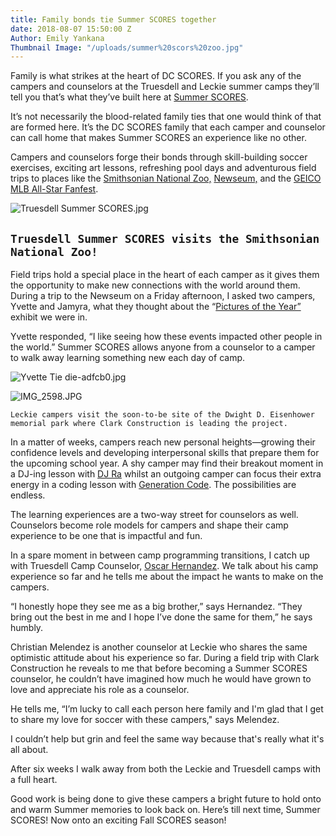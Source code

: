 ```yaml
---
title: Family bonds tie Summer SCORES together
date: 2018-08-07 15:50:00 Z
Author: Emily Yankana
Thumbnail Image: "/uploads/summer%20scors%20zoo.jpg"
---
```


Family is what strikes at the heart of DC SCORES. If you ask any of the campers and counselors at the Truesdell and Leckie summer camps they’ll tell you that’s what they’ve built here at [Summer SCORES](https://summer.dcscores.org/).

It’s not necessarily the blood-related family ties that one would think of that are formed here. It’s the DC SCORES family that each camper and counselor can call home that makes Summer SCORES an experience like no other.

Campers and counselors forge their bonds through skill-building soccer exercises, exciting art lessons, refreshing pool days and adventurous field trips to places like the [Smithsonian National Zoo,](https://nationalzoo.si.edu/) [Newseum,](http://www.newseum.org/exhibits/current/) and the [GEICO MLB All-Star Fanfest](https://www.mlb.com/all-star/fanfest).

![Truesdell Summer SCORES.jpg](/uploads/Truesdell%20Summer%20SCORES.jpg)

## `Truesdell Summer SCORES visits the Smithsonian National Zoo!`

Field trips hold a special place in the heart of each camper as it gives them the opportunity to make new connections with the world around them. During a trip to the Newseum on a Friday afternoon, I asked two campers, Yvette and Jamyra, what they thought about the “[Pictures of the Year” ](http://www.newseum.org/exhibits/current/pictures-of-the-year-75-years-of-the-worlds-best-photography/)exhibit we were in.

Yvette responded, “I like seeing how these events impacted other people in the world.” Summer SCORES allows anyone from a counselor to a camper to walk away learning something new each day of camp.

![Yvette Tie die-adfcb0.jpg](/uploads/Yvette%20Tie%20die-adfcb0.jpg)

![IMG_2598.JPG](/uploads/IMG_2598.JPG)

`Leckie campers visit the soon-to-be site of the Dwight D. Eisenhower memorial park where Clark Construction is leading the project.` 

In a matter of weeks, campers reach new personal heights—growing their confidence levels and developing interpersonal skills that prepare them for the upcoming school year. A shy camper may find their breakout moment in a DJ-ing lesson with [DJ Ra](https://pathbrite.com/portfolio/PpXHCPY6T/tyjuane-hodge) whilst an outgoing camper can focus their extra energy in a coding lesson with [Generation Code](https://www.generationcode.com/). The possibilities are endless.

The learning experiences are a two-way street for counselors as well. Counselors become role models for campers and shape their camp experience to be one that is impactful and fun.

In a spare moment in between camp programming transitions, I catch up with Truesdell Camp Counselor, [Oscar Hernandez](https://www.dcscores.org/blog/2018/07/oscar-hernandez-a-story-of-determination). We talk about his camp experience so far and he tells me about the impact he wants to make on the campers.

“I honestly hope they see me as a big brother,” says Hernandez. “They bring out the best in me and I hope I’ve done the same for them,” he says humbly.

Christian Melendez is another counselor at Leckie who shares the same optimistic attitude about his experience so far. During a field trip with Clark Construction he reveals to me that before becoming a Summer SCORES counselor, he couldn’t have imagined how much he would have grown to love and appreciate his role as a counselor.

He tells me, “I’m lucky to call each person here family and I'm glad that I get to share my love for soccer with these campers," says Melendez.

I couldn’t help but grin and feel the same way because that's really what it's all about.

After six weeks I walk away from both the Leckie and Truesdell camps with a full heart.

Good work is being done to give these campers a bright future to hold onto and warm Summer memories to look back on. Here’s till next time, Summer SCORES! Now onto an exciting Fall SCORES season!